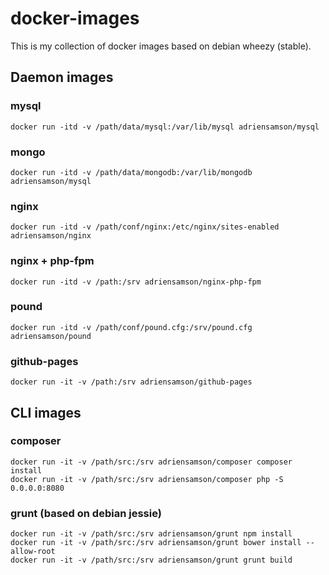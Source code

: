 # docker-images

This is my collection of docker images based on debian wheezy (stable).

## Daemon images

### mysql

```
docker run -itd -v /path/data/mysql:/var/lib/mysql adriensamson/mysql
```

### mongo

```
docker run -itd -v /path/data/mongodb:/var/lib/mongodb adriensamson/mysql
```

### nginx

```
docker run -itd -v /path/conf/nginx:/etc/nginx/sites-enabled adriensamson/nginx
```

### nginx + php-fpm

```
docker run -itd -v /path:/srv adriensamson/nginx-php-fpm
```

### pound

```
docker run -itd -v /path/conf/pound.cfg:/srv/pound.cfg adriensamson/pound
```

### github-pages

```
docker run -it -v /path:/srv adriensamson/github-pages
```

## CLI images

### composer

```
docker run -it -v /path/src:/srv adriensamson/composer composer install
docker run -it -v /path/src:/srv adriensamson/composer php -S 0.0.0.0:8080
```

### grunt (based on debian jessie)

```
docker run -it -v /path/src:/srv adriensamson/grunt npm install
docker run -it -v /path/src:/srv adriensamson/grunt bower install --allow-root
docker run -it -v /path/src:/srv adriensamson/grunt grunt build
```
